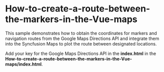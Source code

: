 # How-to-create-a-route-between-the-markers-in-the-Vue-maps

This sample demonstrates how to obtain the coordinates for markers and navigation routes from the Google Maps Directions API and integrate them into the Syncfusion Maps to plot the route between designated locations.

Add your key for the Google Maps Directions API in the **index.html** in the **How-to-create-a-route-between-the-markers-in-the-Vue-maps/index.html**.

